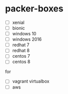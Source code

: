 # packer-boxes

- [ ] xenial
- [ ] bionic
- [ ] windows 10
- [ ] windows 2016
- [ ] redhat 7
- [ ] redhat 8
- [ ] centos 7
- [ ] centos 8

for

- [ ] vagrant virtualbox
- [ ] aws
